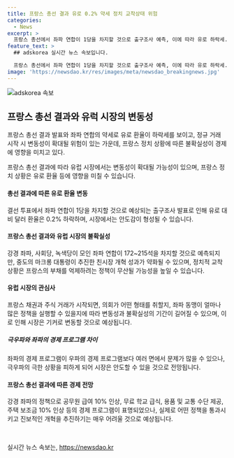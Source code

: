 ```yaml
---
title: 프랑스 총선 결과 유로 0.2% 약세 정치 교착상태 위험
categories:
  - News
excerpt: >
  프랑스 총선에서 좌파 연합이 1당을 차지할 것으로 출구조사 예측, 이에 따라 유로 하락세. 프랑스 정치 불확실성은 증가하며, 좌파의 경제 프로그램이 문제로 지적되고, 공공 재정에 부정적 영향을 미칠 것이 우려됨. 이러한 결과로 인해 실제로 정책을 추진하고 개혁을 이끌어내는 것은 어려울 것으로 예상되나, 극우파의 극한 상황을 피함으로써 시장은 안도할 전망이다.
feature_text: >
  ## adskorea 실시간 뉴스 속보입니다.

  프랑스 총선에서 좌파 연합이 1당을 차지할 것으로 출구조사 예측, 이에 따라 유로 하락세. 프랑스 정치 불확실성은 증가하며, 좌파의 경제 프로그램이 문제로 지적되고, 공공 재정에 부정적 영향을 미칠 것이 우려됨. 이러한 결과로 인해 실제로 정책을 추진하고 개혁을 이끌어내는 것은 어려울 것으로 예상되나, 극우파의 극한 상황을 피함으로써 시장은 안도할 전망이다.
image: 'https://newsdao.kr/res/images/meta/newsdao_breakingnews.jpg'
---
```


<p><img src="https://newsdao.kr/res/images/meta/newsdao_breakingnews.jpg" alt="adskorea 속보" /></p>

<h2 data-ke-size="size26">프랑스 총선 결과와 유럭 시장의 변동성</h2>

<p>프랑스 총선 결과 발표와 좌파 연합의 약세로 유로 환율이 하락세를 보이고, 정규 거래 시작 시 변동성이 확대될 위험이 있는 가운데, 프랑스 정치 상황에 따른 불확실성이 경제에 영향을 미치고 있다.</p>

<p data-ke-size="size16">프랑스 총선 결과에 따라 유럽 시장에서는 변동성이 확대될 가능성이 있으며, 프랑스 정치 상황은 유로 환율 등에 영향을 미칠 수 있습니다.</p>

<h4>총선 결과에 따른 유로 환율 변동</h4>

<p>결선 투표에서 좌파 연합이 1당을 차지할 것으로 예상되는 출구조사 발표로 인해 유로 대비 달러 환율은 0.2% 하락하며, 시장에서는 안도감이 형성될 수 있습니다.</p>

<h4>프랑스 총선 결과와 유럽 시장의 불확실성</h4>

<p>강경 좌파, 사회당, 녹색당이 모인 좌파 연합이 172~215석을 차지할 것으로 예측되지만, 중도의 마크롱 대통령이 추진한 친시장 개혁 성과가 약화될 수 있으며, 정치적 교착 상황은 프랑스의 부채를 억제하려는 정책이 무산될 가능성을 높일 수 있습니다.</p>

<h4>유럽 시장의 관심사</h4>

<p>프랑스 채권과 주식 거래가 시작되면, 의회가 어떤 형태를 취할지, 좌파 동맹이 얼마나 많은 정책을 실행할 수 있을지에 따라 변동성과 불확실성의 기간이 길어질 수 있으며, 이로 인해 시장은 기커로 변동할 것으로 예상됩니다.</p>

<h5>극우파와 좌파의 경제 프로그램 차이</h5>

<p>좌파의 경제 프로그램이 우파의 경제 프로그램보다 여러 면에서 문제가 많을 수 있으나, 극우파의 극한 상황을 피하게 되어 시장은 안도할 수 있을 것으로 전망됩니다.</p>

<h4>프랑스 총선 결과에 따른 경제 전망</h4>

<p>강경 좌파의 정책으로 공무원 급여 10% 인상, 무료 학교 급식, 용품 및 교통 수단 제공, 주택 보조금 10% 인상 등의 경제 프로그램이 표명되었으나, 실제로 어떤 정책을 통과시키고 진보적인 개혁을 추진하기는 매우 어려울 것으로 예상됩니다.</p>

<p data-ke-size="size16">&nbsp;</p>
실시간 뉴스 속보는, <a href="https://newsdao.kr" rel="dofollow">https://newsdao.kr</a>


